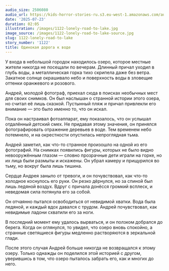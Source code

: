 ```yaml
---
audio_size: 2506080
audio_url: https://kids-horror-stories-ru.s3.eu-west-1.amazonaws.com/audio/1122-lonely-road-to-lake.mp3
date: '2025-07-23'
duration: 02:05
illustration: /images/1122-lonely-road-to-lake.jpg
image_source: /images/1122-lonely-road-to-lake-source.jpg
slug: 1122-lonely-road-to-lake
story_number: '1122'
title: Одинокая дорога к воде
---
```


У входа в небольшой городок находилось озеро, которое местные жители никогда не посещали по вечерам. Длинный причал уходил в глубь воды, а металлическая горка тихо скрипела даже без ветра. Закатное солнце окрашивало небо и поверхность воды в зловещие оттенки оранжевого и розового.

Андрей, молодой фотограф, приехал сюда в поисках необычных мест для своих снимков. Он был наслышан о странной истории этого озера, но считал её лишь сказкой. Пустынный пляж и причал привлекли его внимание — это было именно то, что он искал.

Пока он настраивал фотоаппарат, ему показалось, что он услышал отдалённый детский смех. Не придавая этому значения, он принялся фотографировать отражение деревьев в воде. Тем временем небо потемнело, и на окрестности опустилась непроглядная тьма.

Андрей заметил, как что-то странное произошло на одной из его фотографий. На снимках появились фигуры, которых не было видно невооружённым глазом — словно прозрачные дети играли на горке, но их лица были размыты и искажены. Он убрал камеру и прищурился во тьму, но вокруг была лишь тишина.

Сердце Андрея заныло от тревоги, и он почувствовал, как что-то холодное коснулось его руки. Он резко дёрнулся, но за спиной был лишь ледяной воздух. Вдруг с причала донёсся громкий всплеск, и неведомая сила потянула его за собой.

Он отчаянно пытался освободиться от невидимой хватки. Вода была ледяной, и каждый вдох давался с трудом. Андрей почувствовал, как невидимые ладони схватили его за ноги.

В последний момент ему удалось вырваться, и он ползком добрался до берега. Когда он оглянулся, то увидел, что озеро вновь спокойно, а странные светящиеся фигуры медленно растворяются в зеркальной глади.

После этого случая Андрей больше никогда не возвращался к этому озеру. Только однажды он поделился этой историей с другом, уверившись в том, что озеро пыталось забрать его, как и многих до него.